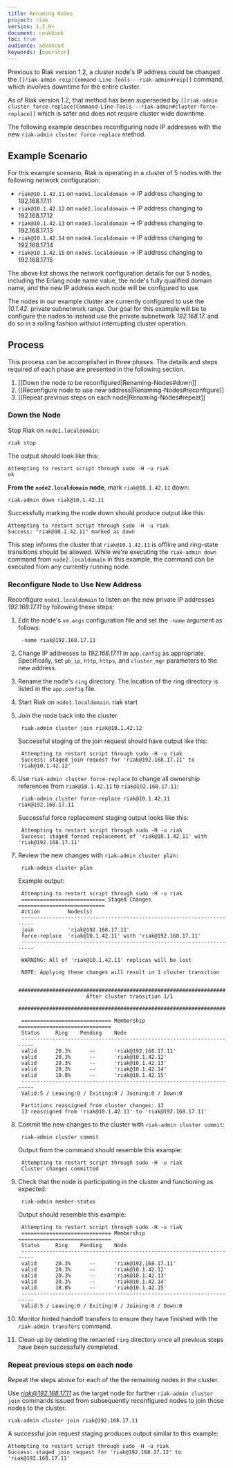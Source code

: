 ```yaml
---
title: Renaming Nodes
project: riak
version: 1.2.0+
document: cookbook
toc: true
audience: advanced
keywords: [operator]
---
```


Previous to Riak version 1.2, a cluster node's IP address could be changed
the `[[riak-admin reip|Command-Line-Tools---riak-admin#reip]]` command,
which involves downtime for the entire cluster.

As of Riak version 1.2, that method has been superseded by
`[[riak-admin cluster force-replace|Command-Line-Tools---riak-admin#cluster-force-replace]]`
which is safer and does not require cluster wide downtime.

The following example describes reconfiguring node IP addresses with the
new `riak-admin cluster force-replace` method.

## Example Scenario

For this example scenario, Riak is operating in a cluster of 5 nodes with the
following network configuration:

* `riak@10.1.42.11` on `node1.localdomain`
  &rarr; IP address changing to 192.168.17.11
* `riak@10.1.42.12` on `node2.localdomain`
  &rarr; IP address changing to 192.168.17.12
* `riak@10.1.42.13` on `node3.localdomain`
  &rarr; IP address changing to 192.168.17.13
* `riak@10.1.42.14` on `node4.localdomain`
  &rarr; IP address changing to 192.168.17.14
* `riak@10.1.42.15` on `node5.localdomain`
  &rarr; IP address changing to 192.168.17.15

The above list shows the network configuration details for our 5 nodes,
including the Erlang node name value, the node's fully qualified domain name,
and the new IP address each node will be configured to use.

The nodes in our example cluster are currently configured to use the
*10.1.42.* private subnetwork range. Our goal for this example will be to
configure the nodes to instead use the private subnetwork *192.168.17.* and
do so in a rolling fashion without interrupting cluster operation.

## Process
This process can be accomplished in three phases. The details and steps
required of each phase are presented in the following section.

1. [[Down the node to be reconfigured|Renaming-Nodes#down]]
2. [[Reconfigure node to use new address|Renaming-Nodes#reconfigure]]
3. [[Repeat previous steps on each node|Renaming-Nodes#repeat]]


<a id="down"></a>
### Down the Node

Stop Riak on `node1.localdomain`:

```
riak stop
```

The output should look like this:

```
Attempting to restart script through sudo -H -u riak
ok
```

**From the `node2.localdomain` node**, mark `riak@10.1.42.11` down:

```
riak-admin down riak@10.1.42.11
```

Successfully marking the node down should produce output like this:

```
Attempting to restart script through sudo -H -u riak
Success: "riak@10.1.42.11" marked as down
```

This step informs the cluster that `riak@10.1.42.11` is offline and
ring-state transitions should be allowed. While we're executing the
`riak-admin down` command from `node2.localdomain` in this example, the
command can be executed from any currently running node.

<a id="reconfigure"></a>
### Reconfigure Node to Use New Address

Reconfigure `node1.localdomain` to listen on the new private IP addresses
*192.168.17.11* by following these steps:

1. Edit the node's `vm.args` configuration file and set the `-name` argument
as follows:

        -name riak@192.168.17.11

2. Change IP addresses to *192.168.17.11* in `app.config` as appropriate.
   Specifically, set `pb_ip`, `http`, `https`, and `cluster_mgr` parameters
   to the new address.

3. Rename the node's `ring` directory. The location of the ring directory is
   listed in the `app.config` file.

4. Start Riak on `node1.localdomain`.
        riak start

5. Join the node back into the cluster.

        riak-admin cluster join riak@10.1.42.12

     Successful staging of the join request should have output like this:

        Attempting to restart script through sudo -H -u riak
        Success: staged join request for 'riak@192.168.17.11' to 'riak@10.1.42.12'

6. Use `riak-admin cluster force-replace` to change all ownership references
   from `riak@10.1.42.11` to `riak@192.168.17.11`:

        riak-admin cluster force-replace riak@10.1.42.11 riak@192.168.17.11

     Successful force replacement staging output looks like this:

        Attempting to restart script through sudo -H -u riak
        Success: staged forced replacement of 'riak@10.1.42.11' with 'riak@192.168.17.11'

7. Review the new changes with `riak-admin cluster plan:`

        riak-admin cluster plan

     Example output:

        Attempting to restart script through sudo -H -u riak
        =========================== Staged Changes ============================
        Action         Nodes(s)
        -----------------------------------------------------------------------
        join           'riak@192.168.17.11'
        force-replace  'riak@10.1.42.11' with 'riak@192.168.17.11'
        -----------------------------------------------------------------------

        WARNING: All of 'riak@10.1.42.11' replicas will be lost

        NOTE: Applying these changes will result in 1 cluster transition

        #######################################################################
                             After cluster transition 1/1
        #######################################################################

        ============================= Membership ==============================
        Status     Ring    Pending    Node
        -----------------------------------------------------------------------
        valid      20.3%      --      'riak@192.168.17.11'
        valid      20.3%      --      'riak@10.1.42.12'
        valid      20.3%      --      'riak@10.1.42.13'
        valid      20.3%      --      'riak@10.1.42.14'
        valid      18.8%      --      'riak@10.1.42.15'
        -----------------------------------------------------------------------
        Valid:5 / Leaving:0 / Exiting:0 / Joining:0 / Down:0

        Partitions reassigned from cluster changes: 13
        13 reassigned from 'riak@10.1.42.11' to 'riak@192.168.17.11'

8. Commit the new changes to the cluster with `riak-admin cluster commit`:

        riak-admin cluster commit

     Output from the command should resemble this example:

        Attempting to restart script through sudo -H -u riak
        Cluster changes committed

9. Check that the node is participating in the cluster and functioning
   as expected:

        riak-admin member-status

     Output should resemble this example:

        Attempting to restart script through sudo -H -u riak
        ============================= Membership ==============================
        Status     Ring    Pending    Node
        -----------------------------------------------------------------------
        valid      20.3%      --      'riak@192.168.17.11'
        valid      20.3%      --      'riak@10.1.42.12'
        valid      20.3%      --      'riak@10.1.42.13'
        valid      20.3%      --      'riak@10.1.42.14'
        valid      18.8%      --      'riak@10.1.42.15'
        -----------------------------------------------------------------------
        Valid:5 / Leaving:0 / Exiting:0 / Joining:0 / Down:0

10. Monitor hinted handoff transfers to ensure they have finished with the
    `riak-admin transfers` command.

11. Clean up by deleting the renamed `ring` directory once all previous steps
    have been successfully completed.

<a id="repeat"></a>
### Repeat previous steps on each node

Repeat the steps above for each of the the remaining nodes in the cluster.

Use *riak@192.168.17.11* as the target node for further
`riak-admin cluster join` commands issued from subsequently reconfigured
nodes to join those nodes to the cluster.

```
riak-admin cluster join riak@192.168.17.11
```

A successful join request staging produces output similar to this example:

```
Attempting to restart script through sudo -H -u riak
Success: staged join request for 'riak@192.168.17.12' to 'riak@192.168.17.11'
```

